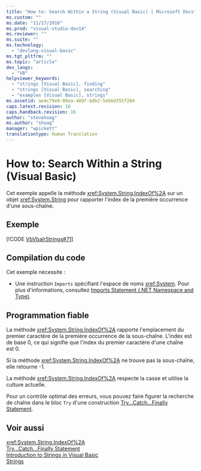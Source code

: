 ```yaml
---
title: "How to: Search Within a String (Visual Basic) | Microsoft Docs"
ms.custom: ""
ms.date: "11/17/2016"
ms.prod: "visual-studio-dev14"
ms.reviewer: ""
ms.suite: ""
ms.technology: 
  - "devlang-visual-basic"
ms.tgt_pltfrm: ""
ms.topic: "article"
dev_langs: 
  - "VB"
helpviewer_keywords: 
  - "strings [Visual Basic], finding"
  - "strings [Visual Basic], searching"
  - "examples [Visual Basic], strings"
ms.assetid: ae4c79e0-08ea-489f-bdb2-5eb6d355f284
caps.latest.revision: 16
caps.handback.revision: 16
author: "stevehoag"
ms.author: "shoag"
manager: "wpickett"
translationtype: Human Translation
---
```

# How to: Search Within a String (Visual Basic)
Cet exemple appelle la méthode <xref:System.String.IndexOf%2A> sur un objet <xref:System.String> pour rapporter l'index de la première occurrence d'une sous\-chaîne.  
  
## Exemple  
 [!CODE [VbVbalrStrings#71](../CodeSnippet/VS_Snippets_VBCSharp/VbVbalrStrings#71)]  
  
## Compilation du code  
 Cet exemple nécessite :  
  
-   Une instruction `Imports` spécifiant l'espace de noms <xref:System>.  Pour plus d'informations, consultez [Imports Statement \(.NET Namespace and Type\)](../../../../visual-basic/language-reference/statements/imports-statement-net-namespace-and-type.md).  
  
## Programmation fiable  
 La méthode <xref:System.String.IndexOf%2A> rapporte l'emplacement du premier caractère de la première occurrence de la sous\-chaîne.  L'index est de base 0, ce qui signifie que l'index du premier caractère d'une chaîne est 0.  
  
 Si la méthode <xref:System.String.IndexOf%2A> ne trouve pas la sous\-chaîne, elle retourne \-1.  
  
 La méthode <xref:System.String.IndexOf%2A> respecte la casse et utilise la culture actuelle.  
  
 Pour un contrôle optimal des erreurs, vous pouvez faire figurer la recherche de chaîne dans le bloc `Try` d'une construction [Try...Catch...Finally Statement](../../../../visual-basic/language-reference/statements/try-catch-finally-statement.md).  
  
## Voir aussi  
 <xref:System.String.IndexOf%2A>   
 [Try...Catch...Finally Statement](../../../../visual-basic/language-reference/statements/try-catch-finally-statement.md)   
 [Introduction to Strings in Visual Basic](../../../../visual-basic/programming-guide/language-features/strings/introduction-to-strings.md)   
 [Strings](../../../../visual-basic/programming-guide/language-features/strings/index.md)